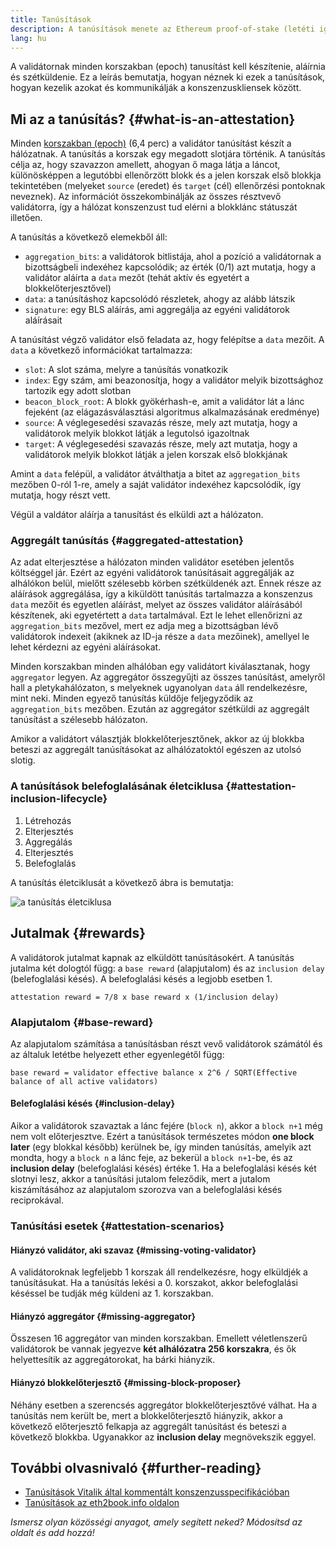 ```yaml
---
title: Tanúsítások
description: A tanúsítások menete az Ethereum proof-of-stake (letéti igazolás) mechanizmusában.
lang: hu
---
```


A validátornak minden korszakban (epoch) tanusítást kell készítenie, aláírnia és szétküldenie. Ez a leírás bemutatja, hogyan néznek ki ezek a tanúsítások, hogyan kezelik azokat és kommunikálják a konszenzuskliensek között.

## Mi az a tanúsítás? \{#what-is-an-attestation}

Minden [korszakban (epoch)](/glossary/#epoch) (6,4 perc) a validátor tanúsítást készít a hálózatnak. A tanúsítás a korszak egy megadott slotjára történik. A tanúsítás célja az, hogy szavazzon amellett, ahogyan ő maga látja a láncot, különösképpen a legutóbbi ellenőrzött blokk és a jelen korszak első blokkja tekintetében (melyeket `source` (eredet) és `target` (cél) ellenőrzési pontoknak neveznek). Az információt összekombinálják az összes résztvevő validátorra, így a hálózat konszenzust tud elérni a blokklánc státuszát illetően.

A tanúsítás a következő elemekből áll:

- `aggregation_bits`: a validátorok bitlistája, ahol a pozíció a validátornak a bizottságbeli indexéhez kapcsolódik; az érték (0/1) azt mutatja, hogy a validátor aláírta a `data` mezőt (tehát aktív és egyetért a blokkelőterjesztővel)
- `data`: a tanúsításhoz kapcsolódó részletek, ahogy az alább látszik
- `signature`: egy BLS aláírás, ami aggregálja az egyéni validátorok aláírásait

A tanúsítást végző validátor első feladata az, hogy felépítse a `data` mezőit. A `data` a következő információkat tartalmazza:

- `slot`: A slot száma, melyre a tanúsítás vonatkozik
- `index`: Egy szám, ami beazonosítja, hogy a validátor melyik bizottsághoz tartozik egy adott slotban
- `beacon_block_root`: A blokk gyökérhash-e, amit a validátor lát a lánc fejeként (az elágazásválasztási algoritmus alkalmazásának eredménye)
- `source`: A véglegesedési szavazás része, mely azt mutatja, hogy a validátorok melyik blokkot látják a legutolsó igazoltnak
- `target`: A véglegesedési szavazás része, mely azt mutatja, hogy a validátorok melyik blokkot látják a jelen korszak első blokkjának

Amint a `data` felépül, a validátor átválthatja a bitet az `aggregation_bits` mezőben 0-ról 1-re, amely a saját validátor indexéhez kapcsolódik, így mutatja, hogy részt vett.

Végül a valdátor aláírja a tanusítást és elküldi azt a hálózaton.

### Aggregált tanúsítás \{#aggregated-attestation}

Az adat elterjesztése a hálózaton minden validátor esetében jelentős költséggel jár. Ezért az egyéni validátorok tanúsításait aggregálják az alhálókon belül, mielőtt szélesebb körben szétküldenék azt. Ennek része az aláírások aggregálása, így a kiküldött tanúsítás tartalmazza a konszenzus `data` mezőit és egyetlen aláírást, melyet az összes validátor aláírásából készítenek, aki egyetértett a `data` tartalmával. Ezt le lehet ellenőrizni az `aggregation_bits` mezővel, mert ez adja meg a bizottságban lévő validátorok indexeit (akiknek az ID-ja része a `data` mezőinek), amellyel le lehet kérdezni az egyéni aláírásokat.

Minden korszakban minden alhálóban egy validátort kiválasztanak, hogy `aggregator` legyen. Az aggregátor összegyűjti az összes tanúsítást, amelyről hall a pletykahálózaton, s melyeknek ugyanolyan `data` áll rendelkezésre, mint neki. Minden egyező tanúsítás küldője feljegyződik az `aggregation_bits` mezőben. Ezután az aggregátor szétküldi az aggregált tanúsítást a szélesebb hálózaton.

Amikor a validátort választják blokkelőterjesztőnek, akkor az új blokkba beteszi az aggregált tanúsításokat az alhálózatoktól egészen az utolsó slotig.

### A tanúsítások belefoglalásának életciklusa \{#attestation-inclusion-lifecycle}

1. Létrehozás
2. Elterjesztés
3. Aggregálás
4. Elterjesztés
5. Belefoglalás

A tanúsítás életciklusát a következő ábra is bemutatja:

![a tanúsítás életciklusa](./attestation_schematic.png)

## Jutalmak \{#rewards}

A validátorok jutalmat kapnak az elküldött tanúsításokért. A tanúsítás jutalma két dologtól függ: a `base reward` (alapjutalom) és az `inclusion delay` (belefoglalási késés). A belefoglalási késés a legjobb esetben 1.

`attestation reward = 7/8 x base reward x (1/inclusion delay)`

### Alapjutalom \{#base-reward}

Az alapjutalom számítása a tanúsításban részt vevő validátorok számától és az általuk letétbe helyezett ether egyenlegétől függ:

`base reward = validator effective balance x 2^6 / SQRT(Effective balance of all active validators)`

#### Belefoglalási késés \{#inclusion-delay}

Aikor a validátorok szavaztak a lánc fejére (`block n`), akkor a `block n+1` még nem volt előterjesztve. Ezért a tanúsítások természetes módon **one block later** (egy blokkal később) kerülnek be, így minden tanúsítás, amelyik azt mondta, hogy a `block n` a lánc feje, az bekerül a `block n+1`-be, és az **inclusion delay** (belefoglalási késés) értéke 1. Ha a belefoglalási késés két slotnyi lesz, akkor a tanúsítási jutalom feleződik, mert a jutalom kiszámításához az alapjutalom szorozva van a belefoglalási késés reciprokával.

### Tanúsítási esetek \{#attestation-scenarios}

#### Hiányzó validátor, aki szavaz \{#missing-voting-validator}

A validátoroknak legfeljebb 1 korszak áll rendelkezésre, hogy elküldjék a tanúsításukat. Ha a tanúsítás lekési a 0. korszakot, akkor belefoglalási késéssel be tudják még küldeni az 1. korszakban.

#### Hiányzó aggregátor \{#missing-aggregator}

Összesen 16 aggregátor van minden korszakban. Emellett véletlenszerű validátorok be vannak jegyezve **két alhálózatra 256 korszakra**, és ők helyettesítik az aggregátorokat, ha bárki hiányzik.

#### Hiányzó blokkelőterjesztő \{#missing-block-proposer}

Néhány esetben a szerencsés aggregátor blokkelőterjesztővé válhat. Ha a tanúsítás nem került be, mert a blokkelőterjesztő hiányzik, akkor a következő előterjesztő felkapja az aggregált tanúsítást és beteszi a következő blokkba. Ugyanakkor az **inclusion delay** megnövekszik eggyel.

## További olvasnivaló \{#further-reading}

- [Tanúsítások Vitalik által kommentált konszenzusspecifikációban](https://github.com/ethereum/annotated-spec/blob/master/phase0/beacon-chain.md#attestationdata)
- [Tanúsítások az eth2book.info oldalon](https://eth2book.info/altair/part3/containers/dependencies#attestationdata)

_Ismersz olyan közösségi anyagot, amely segített neked? Módosítsd az oldalt és add hozzá!_
